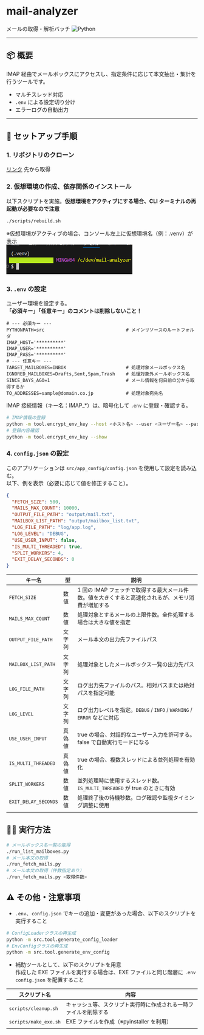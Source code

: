 # mail-analyzer

メールの取得・解析バッチ
![Python](https://img.shields.io/badge/python-3.11+-green.svg)

---

## 📦 概要

IMAP 経由でメールボックスにアクセスし、指定条件に応じて本文抽出・集計を行うツールです。

- マルチスレッド対応
- `.env` による設定切り分け
- エラーログの自動出力

---

## 🔧 セットアップ手順

### 1. リポジトリのクローン

[リンク](https://github.com/9LxCK/mail-analyzer) 先から取得

### 2. 仮想環境の作成、依存関係のインストール

以下スクリプトを実施。**仮想環境をアクティブにする場合、CLI ターミナルの再起動が必要なので注意**

```bash
./scripts/rebuild.sh
```

※仮想環境がアクティブの場合、コンソール左上に仮想環境名（例：.venv）が表示  
![screen_shot](images/image_01.png)

### 3. `.env` の設定

ユーザー環境を設定する。  
**「必須キー」「任意キー」のコメントは削除しないこと！**

```env
# --- 必須キー ---
PYTHONPATH=src                              # メインリソースのルートフォルダ
IMAP_HOST='**********'
IMAP_USER='**********'
IMAP_PASS='**********'
# --- 任意キー ---
TARGET_MAILBOXES=INBOX                      # 処理対象メールボックス名
IGNORED_MAILBOXES=Drafts,Sent,Spam,Trash    # 処理対象外メールボックス名
SINCE_DAYS_AGO=1                            # メール情報を何日前の分から取得するか
TO_ADDRESSES=sample@domain.co.jp            # 処理対象宛先名
```

IMAP 接続情報（キー名：IMAP\_\*）は、暗号化して `.env` に登録・確認する。

```bash
# IMAP情報の登録
python -m tool.encrypt_env_key --host <ホスト名> --user <ユーザー名> --pass <パスワード>
# 登録内容確認
python -m tool.encrypt_env_key --show
```

### 4. `config.json` の設定

このアプリケーションは `src/app_config/config.json` を使用して設定を読み込む。  
以下、例を表示（必要に応じて値を修正すること）。

```json
{
  "FETCH_SIZE": 500,
  "MAILS_MAX_COUNT": 10000,
  "OUTPUT_FILE_PATH": "output/mail.txt",
  "MAILBOX_LIST_PATH": "output/mailbox_list.txt",
  "LOG_FILE_PATH": "log/app.log",
  "LOG_LEVEL": "DEBUG",
  "USE_USER_INPUT": false,
  "IS_MULTI_THREADED": true,
  "SPLIT_WORKERS": 4,
  "EXIT_DELAY_SECONDS": 0
}
```

| キー名               | 型     | 説明                                                                                               |
| -------------------- | ------ | -------------------------------------------------------------------------------------------------- |
| `FETCH_SIZE`         | 数値   | 1 回の IMAP フェッチで取得する最大メール件数。値を大きくすると高速化されるが、メモリ消費が増加する |
| `MAILS_MAX_COUNT`    | 数値   | 処理対象とするメールの上限件数。全件処理する場合は大きな値を指定                                   |
| `OUTPUT_FILE_PATH`   | 文字列 | メール本文の出力先ファイルパス                                                                     |
| `MAILBOX_LIST_PATH`  | 文字列 | 処理対象としたメールボックス一覧の出力先パス                                                       |
| `LOG_FILE_PATH`      | 文字列 | ログ出力先ファイルのパス。相対パスまたは絶対パスを指定可能                                         |
| `LOG_LEVEL`          | 文字列 | ログ出力レベルを指定。`DEBUG` / `INFO` / `WARNING` / `ERROR` などに対応                            |
| `USE_USER_INPUT`     | 真偽値 | true の場合、対話的なユーザー入力を許可する。false で自動実行モードになる                          |
| `IS_MULTI_THREADED`  | 真偽値 | true の場合、複数スレッドによる並列処理を有効化                                                    |
| `SPLIT_WORKERS`      | 数値   | 並列処理時に使用するスレッド数。`IS_MULTI_THREADED` が true のときに有効                           |
| `EXIT_DELAY_SECONDS` | 数値   | 処理終了後の待機秒数。ログ確認や監視タイミング調整に使用                                           |
|                      |

## 🏃‍♂️ 実行方法

```bash
# メールボックス名一覧の取得
./run_list_mailboxes.py
# メール本文の取得
./run_fetch_mails.py
# メール本文の取得（件数指定あり）
./run_fetch_mails.py <取得件数>
```

## ⚠️ その他・注意事項

- `.env`、`config.json` でキーの追加・変更があった場合、以下のスクリプトを実行すること

```bash
# ConfigLoaderクラスの再生成
python -m src.tool.generate_config_loader
# EnvConfigクラスの再生成
python -m src.tool.generate_env_config
```

- 補助ツールとして、以下のスクリプトを用意  
  作成した EXE ファイルを実行する場合は、EXE ファイルと同じ階層に `.env` `config.json` を配置すること

| スクリプト名          | 内容                                                             |
| --------------------- | ---------------------------------------------------------------- |
| `scripts/cleanup.sh`  | キャッシュ等、スクリプト実行時に作成される一時ファイルを削除する |
| `scripts/make_exe.sh` | EXE ファイルを作成（※pyinstaller を利用）                        |
|                       |
